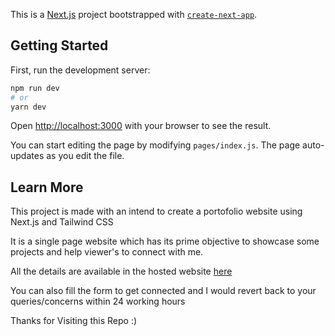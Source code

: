 This is a [Next.js](https://nextjs.org/) project bootstrapped with [`create-next-app`](https://github.com/vercel/next.js/tree/canary/packages/create-next-app).

## Getting Started

First, run the development server:

```bash
npm run dev
# or
yarn dev
```

Open [http://localhost:3000](http://localhost:3000) with your browser to see the result.

You can start editing the page by modifying `pages/index.js`. The page auto-updates as you edit the file.

## Learn More

This project is made with an intend to create a portofolio website using Next.js and Tailwind CSS

It is a single page website which has its prime objective to showcase some projects and help viewer's to connect with me.

All the details are available in the hosted website [here](https://ice-rahul.github.io)

You can also fill the form to get connected and I would revert back to your queries/concerns within 24 working hours

Thanks for Visiting this Repo :)
